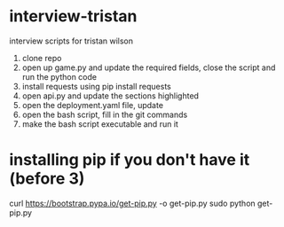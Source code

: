 # interview-tristan
interview scripts for tristan wilson

1) clone repo
2) open up game.py and update the required fields, close the script and run the python code
3) install requests using pip install requests
4) open api.py and update the sections highlighted
5) open the deployment.yaml file, update 
6) open the bash script, fill in the git commands
7) make the bash script executable and run it 

# installing pip if you don't have it (before 3)
curl https://bootstrap.pypa.io/get-pip.py -o get-pip.py
sudo python get-pip.py

